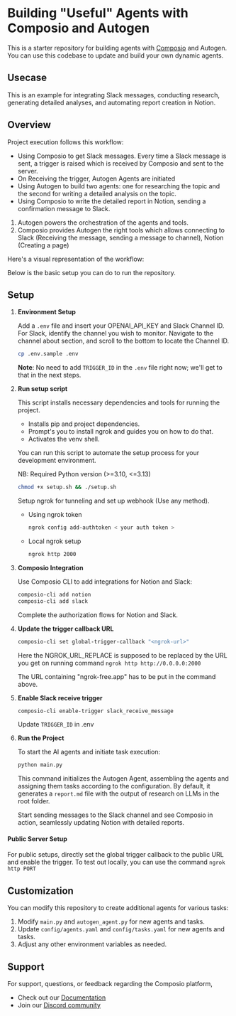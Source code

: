 # Building "Useful" Agents with Composio and Autogen

This is a starter repository for building agents with [Composio](composio.dev) and Autogen. You can use this codebase to update and build your own dynamic agents.

## Usecase

This is an example for integrating Slack messages, conducting research, generating detailed analyses, and automating report creation in Notion.

## Overview

Project execution follows this workflow:

- Using Composio to get Slack messages. Every time a Slack message is sent, a trigger is raised which is received by Composio and sent to the server.
- On Receiving the trigger, Autogen Agents are initiated
- Using Autogen to build two agents: one for researching the topic and the second for writing a detailed analysis on the topic.
- Using Composio to write the detailed report in Notion, sending a confirmation message to Slack.

1. Autogen powers the orchestration of the agents and tools.
2. Composio provides Autogen the right tools which allows connecting to Slack (Receiving the message, sending a message to channel), Notion (Creating a page)

Here's a visual representation of the workflow:

Below is the basic setup you can do to run the repository.

## Setup

1. **Environment Setup**

   Add a `.env` file and insert your OPENAI_API_KEY and Slack Channel ID.
   For Slack, identify the channel you wish to monitor. Navigate to the channel about section, and scroll to the bottom to locate the Channel ID.

   ```bash
   cp .env.sample .env
   ```

   **Note**: No need to add `TRIGGER_ID` in the `.env` file right now; we'll get to that in the next steps.

2. **Run setup script**

   This script installs necessary dependencies and tools for running the project.

   - Installs pip and project dependencies.
   - Prompt's you to install ngrok and guides you on how to do that.
   - Activates the venv shell.

   You can run this script to automate the setup process for your development environment.

   NB: Required Python version (>=3.10, <=3.13)

   ```bash
   chmod +x setup.sh && ./setup.sh
   ```

   Setup ngrok for tunneling and set up webhook (Use any method).

   - Using ngrok token
     ```bash
     ngrok config add-authtoken < your auth token >
     ```
   - Local ngrok setup
     ```bash
     ngrok http 2000
     ```

3. **Composio Integration**

   Use Composio CLI to add integrations for Notion and Slack:

   ```bash
   composio-cli add notion
   composio-cli add slack
   ```

   Complete the authorization flows for Notion and Slack.

4. **Update the trigger callback URL**

   ```bash
   composio-cli set global-trigger-callback "<ngrok-url>"
   ```

   Here the NGROK_URL_REPLACE is supposed to be replaced by the URL you get on running command `ngrok http http://0.0.0.0:2000`

   The URL containing "ngrok-free.app" has to be put in the command above.

5. **Enable Slack receive trigger**

   ```bash
   composio-cli enable-trigger slack_receive_message
   ```

   Update `TRIGGER_ID` in .env

6. **Run the Project**

   To start the AI agents and initiate task execution:

   ```bash
   python main.py
   ```

   This command initializes the Autogen Agent, assembling the agents and assigning them tasks according to the configuration.
   By default, it generates a `report.md` file with the output of research on LLMs in the root folder.

   Start sending messages to the Slack channel and see Composio in action, seamlessly updating Notion with detailed reports.

#### Public Server Setup

For public setups, directly set the global trigger callback to the public URL and enable the trigger. To test out locally,
you can use the command `ngrok http PORT`

## Customization

You can modify this repository to create additional agents for various tasks:

1. Modify `main.py` and `autogen_agent.py` for new agents and tasks.
2. Update `config/agents.yaml` and `config/tasks.yaml` for new agents and tasks.
3. Adjust any other environment variables as needed.

## Support

For support, questions, or feedback regarding the Composio platform,

- Check out our [Documentation](https://docs.composio.dev)
- Join our [Discord community](https://discord.gg/xwT747R7NE)
